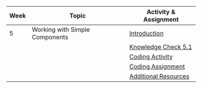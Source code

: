| Week | Topic                                        | Activity & Assignment          |
|------|----------------------------------------------|--------------------------------|
| 5    | Working with Simple Components               | [Introduction](./Introduction%20_%20Instructions.pdf)                   |
|      |                                              | [Knowledge Check 5.1](https://docs.google.com/forms/d/1ubHkYzP4dUfrnIF9mYogOIxd9hj_s4g06etu6Sg5Fi8/edit)            |
|      |                                              | [Coding Activity](https://classroom.github.com/a/p5Pvf-OA)                |
|      |                                              | [Coding Assignment](https://classroom.github.com/a/y3nkQ4zm)                |
|      |                                              | [Additional Resources](./Additional%20Resources.pdf)           |
